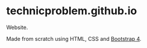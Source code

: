 # technicproblem.github.io
Website.

Made from scratch using HTML, CSS and [Bootstrap 4](https://getbootstrap.com).
